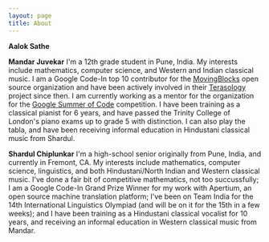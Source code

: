 ```yaml
---
layout: page
title: About
---
```


**Aalok Sathe**

**Mandar Juvekar** I'm a 12th grade student in Pune, India. My interests include
mathematics, computer science, and Western and Indian classical music. I am a
Google Code-In top 10 contributor for the
[MovingBlocks](https://github.com/MovingBlocks) open source organization
and have been actively involved in their [Terasology](http://terasology.org)
project since then. I am currently working as a mentor for the organization for
the [Google Summer of Code](https://summerofcode.withgoogle.com) competition. I
have been training as a classical pianist for 6 years, and have passed the
Trinity College of London's piano exams up to grade 5 with distinction. I can
also play the tabla, and have been receiving informal education in Hindustani
classical music from Shardul.

**Shardul Chiplunkar** I'm a high-school senior originally from Pune, India, and
currently in Fremont, CA. My interests include mathematics, computer science,
linguistics, and both Hindustani/North Indian and Western classical music. I've
done a fair bit of competitive mathematics, not too succussfully; I am a Google
Code-In Grand Prize Winner for my work with Apertium, an open source machine
translation platform; I've been on Team India for the 14th International
Linguistics Olympiad (and will be on it for the 15th in a few weeks); and I have
been training as a Hindustani classical vocalist for 10 years, and receiving an
informal education in Western classical music from Mandar.
